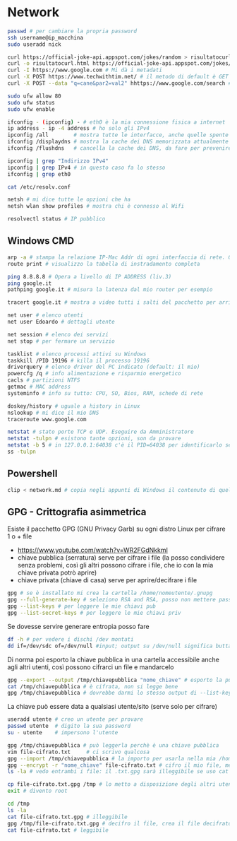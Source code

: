 # Network
```bash
passwd # per cambiare la propria password
ssh username@ip_macchina
sudo useradd nick

curl https://official-joke-api.appspot.com/jokes/random > risultatocurl.html
curl -o risultatocurl.html https://official-joke-api.appspot.com/jokes/ten # fa la stessa cosa
curl -I https://www.google.com # Mi dà i metadati
curl -X POST https://www.techwithtim.net/ # il metodo di default è GET
curl -X POST --data "q=cane&par2=val2" hhttps://www.google.com/search # posso passargli dei parametri in POST

sudo ufw allow 80
sudo ufw status
sudo ufw enable
```

```bash
ifconfig - (ipconfig) - # eth0 è la mia connessione fisica a internet 
ip address - ip -4 address # ho solo gli IPv4 
ipconfig /all        # mostra tutte le interfacce, anche quelle spente
ifconfig /displaydns # mostra la cache dei DNS memorizzata attualmente sul sistema
ifconfig /flushdns   # cancella la cache dei DNS, da fare per prevenire attacchi cache-poisoning

ipconfig | grep "Indirizzo IPv4"
ipconfig | grep IPv4 # in questo caso fa lo stesso
ifconfig | grep eth0
```

```bash
cat /etc/resolv.conf

netsh # mi dice tutte le opzioni che ha
netsh wlan show profiles # mostra chi è connesso al Wifi

resolvectl status # IP pubblico
```

## Windows CMD
```bash
arp -a # stampa la relazione IP-Mac Addr di ogni interfaccia di rete. Opera a livello di MAC ADDRESS (liv.2)
route print # visualizzo la tabella di instradamento completa 

ping 8.8.8.8 # Opera a livello di IP ADDRESS (liv.3)
ping google.it
pathping google.it # misura la latenza dal mio router per esempio

tracert google.it # mostra a video tutti i salti del pacchetto per arrivare all'host remoto

net user # elenco utenti
net user Edoardo # dettagli utente

net session # elenco dei servizi
net stop # per fermare un servizio
```

```bash
tasklist # elenco processi attivi su Windows
taskkill /PID 19196 # killa il processo 19196
driverquery # elenco driver del PC indicato (default: il mio)
powercfg /q # info alimentazione e risparmio energetico
cacls # partizioni NTFS
getmac # MAC address
systeminfo # info su tutto: CPU, SO, Bios, RAM, schede di rete
```

```bash
doskey/history # uguale a history in Linux
nslookup # mi dice il mio DNS
traceroute www.google.com
```

```bash
netstat # stato porte TCP e UDP. Eseguire da Amministratore
netstat -tulpn # esistono tante opzioni, son da provare
netstat -b 5 # in 127.0.0.1:64038 c'è il PID=64038 per identificarlo se voglio killarlo
ss -tulpn
```


## Powershell
```bash
clip < network.md # copia negli appunti di Windows il contenuto di quel file
```


## GPG - Crittografia asimmetrica 
Esiste il pacchetto GPG (GNU Privacy Garb) su ogni distro Linux per cifrare 1 o + file
- https://www.youtube.com/watch?v=WR2FGdNkkmI
- chiave pubblica (serratura) serve per cifrare i file (la posso condividere senza problemi, così gli altri possono cifrare i file, che io con la mia chiave privata potrò aprire)
- chiave privata (chiave di casa) serve per aprire/decifrare i file
```bash
gpg # se è installato mi crea la cartella /home/nomeutente/.gnupg
gpg --full-generate-key # seleziono RSA and RSA, posso non mettere passphrase
gpg --list-keys # per leggere le mie chiavi pub
gpg --list-secret-keys # per leggere le mie chiavi priv
```
Se dovesse servire generare entropia posso fare
```bash
df -h # per vedere i dischi /dev montati
dd if=/dev/sdc of=/dev/null #input; output su /dev/null significa buttare ciò che gli si copia dentro. E' un trucco, lo usiamo nei cron ad esempio
```
Di norma poi esporto la chiave pubblica in una cartella accessibile anche agli altri utenti, 
così possono cifrarci un file e mandarcelo
```bash
gpg --export --output /tmp/chiavepubblica "nome_chiave" # esporto la pubkey in un file
cat /tmp/chiavepubblica # è cifrata, non si legge bene
gpg /tmp/chiavepubblica # dovrebbe darmi lo stesso output di --list-keys
```

La chiave può essere data a qualsiasi utente/sito (serve solo per cifrare)
```bash
useradd utente # creo un utente per provare
passwd utente  # digito la sua password
su - utente    # impersono l'utente

gpg /tmp/chiavepubblica # può leggerla perchè è una chiave pubblica
vim file-cifrato.txt     # ci scrivo qualcosa
gpg --import /tmp/chiavepubblica # la importo per usarla nella mia /home/utente/.gnupg
gpg --encrypt -r "nome_chiave" file-cifrato.txt # cifro il mio file, me lo crea nella stessa cartella
ls -la # vedo entrambi i file: il .txt.gpg sarà illeggibile se uso cat

cp file-cifrato.txt.gpg /tmp # lo metto a disposizione degli altri utenti
exit # divento root

cd /tmp
ls -la
cat file-cifrato.txt.gpg # illeggibile
gpg /tmp/file-cifrato.txt.gpg # decifro il file, crea il file decifrato
cat file-cifrato.txt # leggibile
```




